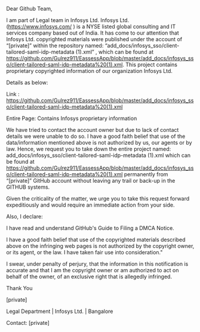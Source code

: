 Dear Github Team,

I am part of Legal team in Infosys Ltd. Infosys Ltd. (https://www.infosys.com/ ) is a NYSE listed global consulting and IT services company based out of India. It has come to our attention that Infosys Ltd. copyrighted materials were published under the account of “[private]” within the repository named: “add_docs/infosys_sso/client-tailored-saml-idp-metadata (1).xml” , which can be found at https://github.com/Gulrez911/EassessApp/blob/master/add_docs/infosys_sso/client-tailored-saml-idp-metadata%20(1).xml. This project contains proprietary copyrighted information of our organization Infosys Ltd.

Details as below:

Link : https://github.com/Gulrez911/EassessApp/blob/master/add_docs/infosys_sso/client-tailored-saml-idp-metadata%20(1).xml

Entire Page: Contains Infosys proprietary information

We have tried to contact the account owner but due to lack of contact details we were unable to do so. I have a good faith belief that use of the data/information mentioned above is not authorized by us, our agents or by law. Hence, we request you to take down the entire project named: add_docs/infosys_sso/client-tailored-saml-idp-metadata (1).xml which can be found at https://github.com/Gulrez911/EassessApp/blob/master/add_docs/infosys_sso/client-tailored-saml-idp-metadata%20(1).xml permanently from “[private]” GitHub account without leaving any trail or back-up in the GITHUB systems.

Given the criticality of the matter, we urge you to take this request forward expeditiously and would require an immediate action from your side.

Also, I declare:

I have read and understand GitHub's Guide to Filing a DMCA Notice.

I have a good faith belief that use of the copyrighted materials described above on the infringing web pages is not authorized by the copyright owner, or its agent, or the law. I have taken fair use into consideration."

I swear, under penalty of perjury, that the information in this notification is accurate and that I am the copyright owner or am authorized to act on behalf of the owner, of an exclusive right that is allegedly infringed.

Thank You

[private]

Legal Department | Infosys Ltd. | Bangalore

Contact: [private]
